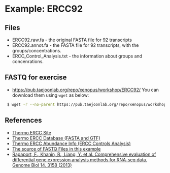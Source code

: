 # Example: ERCC92 

## Files
* ERCC92.raw.fa - the original FASTA file for 92 transcripts
* ERCC92.annot.fa - the FASTA file for 92 transcripts, with the groups/concentrations.
* ERCC_Control_Analysis.txt - the information about groups and concenrations.

## FASTQ for exercise
* https://pub.taejoonlab.org/repo/xenopus/workshop/ERCC92/
You can download them using `wget` as below:
```bash
 $ wget -r --no-parent https://pub.taejoonlab.org/repo/xenopus/workshop/ERCC92/
```

## References
* [Thermo ERCC Site](https://www.thermofisher.com/order/catalog/product/4456739)
* [Thermo ERCC Database (FASTA and GTF)](https://assets.thermofisher.com/TFS-Assets/LSG/manuals/ERCC92.zip)
* [Thermo ERCC Abundance Info (ERCC Controls Analysis)](https://assets.thermofisher.com/TFS-Assets/LSG/manuals/cms_095046.txt)
* [The source of FASTQ Files in this example](https://www.ebi.ac.uk/ena/data/view/PRJNA214799)
* [Rapaport, F., Khanin, R., Liang, Y. et al. Comprehensive evaluation of differential gene expression analysis methods for RNA-seq data. Genome Biol 14, 3158 (2013)](https://doi.org/10.1186/gb-2013-14-9-r95)
